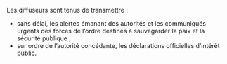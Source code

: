 Les diffuseurs sont tenus de transmettre :
- sans délai, les alertes émanant des autorités et les communiqués urgents des forces de l’ordre destinés à sauvegarder la paix et la sécurité publique ;
- sur ordre de l’autorité concédante, les déclarations officielles d’intérêt public.